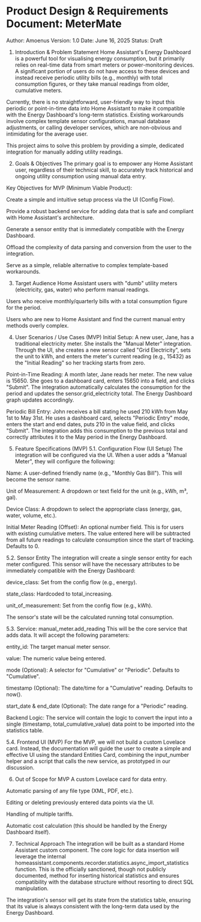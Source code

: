 # Product Design & Requirements Document: MeterMate

Author: Amoenus
Version: 1.0
Date: June 16, 2025
Status: Draft

1. Introduction & Problem Statement
   Home Assistant's Energy Dashboard is a powerful tool for visualising energy consumption, but it primarily relies on real-time data from smart meters or power-monitoring devices. A significant portion of users do not have access to these devices and instead receive periodic utility bills (e.g., monthly) with total consumption figures, or they take manual readings from older, cumulative meters.

Currently, there is no straightforward, user-friendly way to input this periodic or point-in-time data into Home Assistant to make it compatible with the Energy Dashboard's long-term statistics. Existing workarounds involve complex template sensor configurations, manual database adjustments, or calling developer services, which are non-obvious and intimidating for the average user.

This project aims to solve this problem by providing a simple, dedicated integration for manually adding utility readings.

2. Goals & Objectives
   The primary goal is to empower any Home Assistant user, regardless of their technical skill, to accurately track historical and ongoing utility consumption using manual data entry.

Key Objectives for MVP (Minimum Viable Product):

Create a simple and intuitive setup process via the UI (Config Flow).

Provide a robust backend service for adding data that is safe and compliant with Home Assistant's architecture.

Generate a sensor entity that is immediately compatible with the Energy Dashboard.

Offload the complexity of data parsing and conversion from the user to the integration.

Serve as a simple, reliable alternative to complex template-based workarounds.

3. Target Audience
   Home Assistant users with "dumb" utility meters (electricity, gas, water) who perform manual readings.

Users who receive monthly/quarterly bills with a total consumption figure for the period.

Users who are new to Home Assistant and find the current manual entry methods overly complex.

4. User Scenarios / Use Cases (MVP)
   Initial Setup: A new user, Jane, has a traditional electricity meter. She installs the "Manual Meter" integration. Through the UI, she creates a new sensor called "Grid Electricity", sets the unit to kWh, and enters the meter's current reading (e.g., 15432) as the "Initial Reading" so her tracking starts from zero.

Point-in-Time Reading: A month later, Jane reads her meter. The new value is 15650. She goes to a dashboard card, enters 15650 into a field, and clicks "Submit". The integration automatically calculates the consumption for the period and updates the sensor.grid_electricity total. The Energy Dashboard graph updates accordingly.

Periodic Bill Entry: John receives a bill stating he used 210 kWh from May 1st to May 31st. He uses a dashboard card, selects "Periodic Entry" mode, enters the start and end dates, puts 210 in the value field, and clicks "Submit". The integration adds this consumption to the previous total and correctly attributes it to the May period in the Energy Dashboard.

5. Feature Specifications (MVP)
   5.1. Configuration Flow (UI Setup)
   The integration will be configured via the UI. When a user adds a "Manual Meter", they will configure the following:

Name: A user-defined friendly name (e.g., "Monthly Gas Bill"). This will become the sensor name.

Unit of Measurement: A dropdown or text field for the unit (e.g., kWh, m³, gal).

Device Class: A dropdown to select the appropriate class (energy, gas, water, volume, etc.).

Initial Meter Reading (Offset): An optional number field. This is for users with existing cumulative meters. The value entered here will be subtracted from all future readings to calculate consumption since the start of tracking. Defaults to 0.

5.2. Sensor Entity
The integration will create a single sensor entity for each meter configured. This sensor will have the necessary attributes to be immediately compatible with the Energy Dashboard:

device_class: Set from the config flow (e.g., energy).

state_class: Hardcoded to total_increasing.

unit_of_measurement: Set from the config flow (e.g., kWh).

The sensor's state will be the calculated running total consumption.

5.3. Service: manual_meter.add_reading
This will be the core service that adds data. It will accept the following parameters:

entity_id: The target manual meter sensor.

value: The numeric value being entered.

mode (Optional): A selector for "Cumulative" or "Periodic". Defaults to "Cumulative".

timestamp (Optional): The date/time for a "Cumulative" reading. Defaults to now().

start_date & end_date (Optional): The date range for a "Periodic" reading.

Backend Logic: The service will contain the logic to convert the input into a single (timestamp, total_cumulative_value) data point to be imported into the statistics table.

5.4. Frontend UI (MVP)
For the MVP, we will not build a custom Lovelace card. Instead, the documentation will guide the user to create a simple and effective UI using the standard Entities Card, combining the input_number helper and a script that calls the new service, as prototyped in our discussion.

6. Out of Scope for MVP
   A custom Lovelace card for data entry.

Automatic parsing of any file type (XML, PDF, etc.).

Editing or deleting previously entered data points via the UI.

Handling of multiple tariffs.

Automatic cost calculation (this should be handled by the Energy Dashboard itself).

7. Technical Approach
   The integration will be built as a standard Home Assistant custom component. The core logic for data insertion will leverage the internal homeassistant.components.recorder.statistics.async_import_statistics function. This is the officially sanctioned, though not publicly documented, method for inserting historical statistics and ensures compatibility with the database structure without resorting to direct SQL manipulation.

The integration's sensor will get its state from the statistics table, ensuring that its value is always consistent with the long-term data used by the Energy Dashboard.
